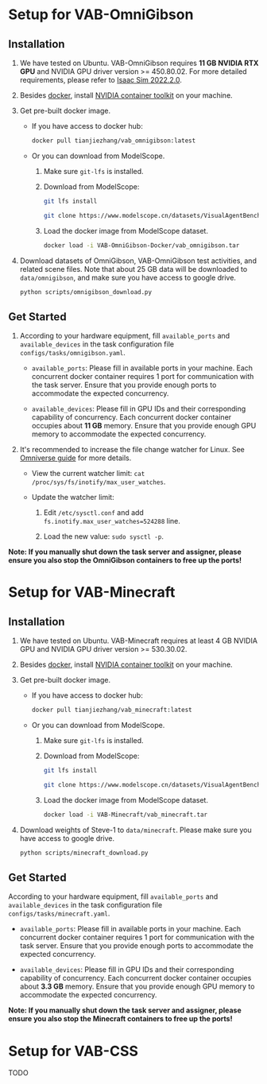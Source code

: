 # Setup for VAB-OmniGibson

## Installation

1. We have tested on Ubuntu. VAB-OmniGibson requires **11 GB NVIDIA RTX GPU** and NVIDIA GPU driver version >= 450.80.02. For more detailed requirements, please refer to [Isaac Sim 2022.2.0](https://docs.omniverse.nvidia.com/isaacsim/latest/installation/requirements.html).

2. Besides [docker](https://www.docker.com/), install [NVIDIA container toolkit](https://docs.nvidia.com/datacenter/cloud-native/container-toolkit/latest/install-guide.html) on your machine.

3. Get pre-built docker image.
    
    - If you have access to docker hub:
        
        ```bash
        docker pull tianjiezhang/vab_omnigibson:latest
        ```
    
    - Or you can download from ModelScope.
        
        1. Make sure `git-lfs` is installed.
        
        2. Download from ModelScope:

            ```bash
            git lfs install

            git clone https://www.modelscope.cn/datasets/VisualAgentBench/VAB-OmniGibson-Docker.git
            ```

        3. Load the docker image from ModelScope dataset.

            ```bash
            docker load -i VAB-OmniGibson-Docker/vab_omnigibson.tar
            ```

4. Download datasets of OmniGibson, VAB-OmniGibson test activities, and related scene files. Note that about 25 GB data will be downloaded to `data/omnigibson`, and make sure you have access to google drive.
    
    ```bash
    python scripts/omnigibson_download.py
    ```

## Get Started

1. According to your hardware equipment, fill `available_ports` and `available_devices` in the task configuration file `configs/tasks/omnigibson.yaml`.

    - `available_ports`: Please fill in available ports in your machine. Each concurrent docker container requires 1 port for communication with the task server. Ensure that you provide enough ports to accommodate the expected concurrency.

    - `available_devices`: Please fill in GPU IDs and their corresponding capability of concurrency. Each concurrent docker container occupies about **11 GB** memory. Ensure that you provide enough GPU memory to accommodate the expected concurrency.

2. It's recommended to increase the file change watcher for Linux. See [Omniverse guide](https://docs.omniverse.nvidia.com/dev-guide/latest/linux-troubleshooting.html#to-update-the-watcher-limit) for more details.

    - View the current watcher limit: `cat /proc/sys/fs/inotify/max_user_watches`.

    - Update the watcher limit:

        1. Edit `/etc/sysctl.conf` and add `fs.inotify.max_user_watches=524288` line.

        2. Load the new value: `sudo sysctl -p`.

**Note: If you manually shut down the task server and assigner, please ensure you also stop the OmniGibson containers to free up the ports!**

# Setup for VAB-Minecraft

## Installation

1. We have tested on Ubuntu. VAB-Minecraft requires at least 4 GB NVIDIA GPU and NVIDIA GPU driver version >= 530.30.02.

2. Besides [docker](https://www.docker.com/), install [NVIDIA container toolkit](https://docs.nvidia.com/datacenter/cloud-native/container-toolkit/latest/install-guide.html) on your machine.

3. Get pre-built docker image.
    
    - If you have access to docker hub:
        
        ```bash
        docker pull tianjiezhang/vab_minecraft:latest
        ```
    
    - Or you can download from ModelScope.
        
        1. Make sure `git-lfs` is installed.
        
        2. Download from ModelScope:

            ```bash
            git lfs install

            git clone https://www.modelscope.cn/datasets/VisualAgentBench/VAB-Minecraft.git
            ```

        3. Load the docker image from ModelScope dataset.

            ```bash
            docker load -i VAB-Minecraft/vab_minecraft.tar
            ```

4. Download weights of Steve-1 to `data/minecraft`. Please make sure you have access to google drive.
    
    ```bash
    python scripts/minecraft_download.py
    ```

## Get Started

According to your hardware equipment, fill `available_ports` and `available_devices` in the task configuration file `configs/tasks/minecraft.yaml`.

- `available_ports`: Please fill in available ports in your machine. Each concurrent docker container requires 1 port for communication with the task server. Ensure that you provide enough ports to accommodate the expected concurrency.

- `available_devices`: Please fill in GPU IDs and their corresponding capability of concurrency. Each concurrent docker container occupies about **3.3 GB** memory. Ensure that you provide enough GPU memory to accommodate the expected concurrency.

**Note: If you manually shut down the task server and assigner, please ensure you also stop the Minecraft containers to free up the ports!**

# Setup for VAB-CSS

TODO